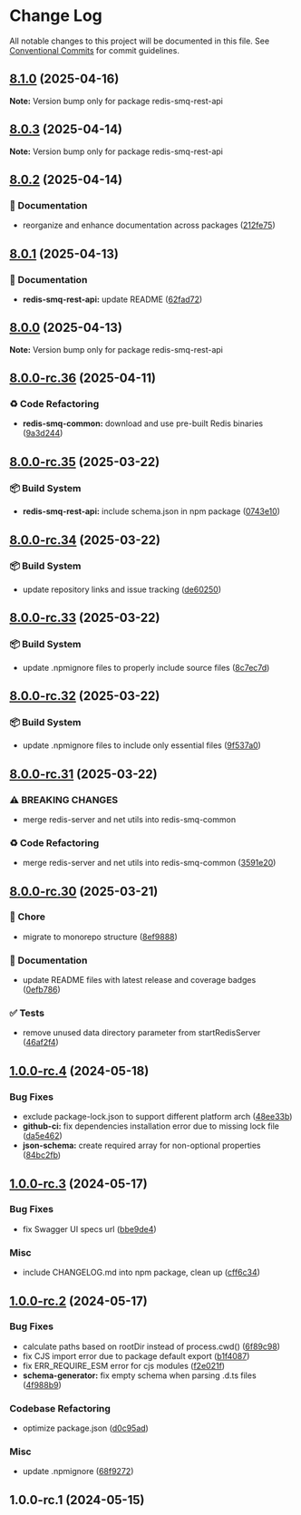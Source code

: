 # Change Log

All notable changes to this project will be documented in this file.
See [Conventional Commits](https://conventionalcommits.org) for commit guidelines.

## [8.1.0](https://github.com/weyoss/redis-smq/compare/v8.0.3...v8.1.0) (2025-04-16)

**Note:** Version bump only for package redis-smq-rest-api

## [8.0.3](https://github.com/weyoss/redis-smq/compare/v8.0.2...v8.0.3) (2025-04-14)

**Note:** Version bump only for package redis-smq-rest-api

## [8.0.2](https://github.com/weyoss/redis-smq/compare/v8.0.1...v8.0.2) (2025-04-14)

### 📝 Documentation

- reorganize and enhance documentation across packages ([212fe75](https://github.com/weyoss/redis-smq/commit/212fe75143f1c446045c346e460065215e98f1d7))

## [8.0.1](https://github.com/weyoss/redis-smq/compare/v8.0.0...v8.0.1) (2025-04-13)

### 📝 Documentation

- **redis-smq-rest-api:** update README ([62fad72](https://github.com/weyoss/redis-smq/commit/62fad721cd79997bfafa5eecc4564488f69563ab))

## [8.0.0](https://github.com/weyoss/redis-smq/compare/v8.0.0-rc.36...v8.0.0) (2025-04-13)

**Note:** Version bump only for package redis-smq-rest-api

## [8.0.0-rc.36](https://github.com/weyoss/redis-smq/compare/v8.0.0-rc.35...v8.0.0-rc.36) (2025-04-11)

### ♻️ Code Refactoring

- **redis-smq-common:** download and use pre-built Redis binaries ([9a3d244](https://github.com/weyoss/redis-smq/commit/9a3d244599b97732bfaa544e44fa7b39fddaef56))

## [8.0.0-rc.35](https://github.com/weyoss/redis-smq/compare/v8.0.0-rc.34...v8.0.0-rc.35) (2025-03-22)

### 📦‍ Build System

- **redis-smq-rest-api:** include schema.json in npm package ([0743e10](https://github.com/weyoss/redis-smq/commit/0743e10181b710b084d611ea4f33d303421240f8))

## [8.0.0-rc.34](https://github.com/weyoss/redis-smq/compare/v8.0.0-rc.33...v8.0.0-rc.34) (2025-03-22)

### 📦‍ Build System

- update repository links and issue tracking ([de60250](https://github.com/weyoss/redis-smq/commit/de60250675b57213408e8580f90ed43f71856b0f))

## [8.0.0-rc.33](https://github.com/weyoss/redis-smq/compare/v8.0.0-rc.32...v8.0.0-rc.33) (2025-03-22)

### 📦‍ Build System

- update .npmignore files to properly include source files ([8c7ec7d](https://github.com/weyoss/redis-smq/commit/8c7ec7d9d98f51d346167c7d723fd4d78705430b))

## [8.0.0-rc.32](https://github.com/weyoss/redis-smq/compare/v8.0.0-rc.31...v8.0.0-rc.32) (2025-03-22)

### 📦‍ Build System

- update .npmignore files to include only essential files ([9f537a0](https://github.com/weyoss/redis-smq/commit/9f537a06e1bebfacc1204698c6f3f15afcf768e3))

## [8.0.0-rc.31](https://github.com/weyoss/redis-smq/compare/v8.0.0-rc.30...v8.0.0-rc.31) (2025-03-22)

### ⚠ BREAKING CHANGES

- merge redis-server and net utils into redis-smq-common

### ♻️ Code Refactoring

- merge redis-server and net utils into redis-smq-common ([3591e20](https://github.com/weyoss/redis-smq/commit/3591e2060dec07ed05d13dba7b3a6154b5bc8057))

## [8.0.0-rc.30](https://github.com/weyoss/redis-smq/compare/v8.0.0-rc.29...v8.0.0-rc.30) (2025-03-21)

### 🚀 Chore

- migrate to monorepo structure ([8ef9888](https://github.com/weyoss/redis-smq/commit/8ef988862cedd84eddbd3e4eb5e2f50d575fe30f))

### 📝 Documentation

- update README files with latest release and coverage badges ([0efb786](https://github.com/weyoss/redis-smq/commit/0efb7863a58bf8b2ec43cfe5b46b016c9a40b0fe))

### ✅ Tests

- remove unused data directory parameter from startRedisServer ([46af2f4](https://github.com/weyoss/redis-smq/commit/46af2f40585cc4387a070f3d6c76d95d12a84ba7))

## [1.0.0-rc.4](https://github.com/weyoss/redis-smq-rest-api/compare/1.0.0-rc.3...1.0.0-rc.4) (2024-05-18)

### Bug Fixes

- exclude package-lock.json to support different platform arch ([48ee33b](https://github.com/weyoss/redis-smq-rest-api/commit/48ee33b99684161ddd78612ae9ad27fed997a4d4))
- **github-ci:** fix dependencies installation error due to missing lock file ([da5e462](https://github.com/weyoss/redis-smq-rest-api/commit/da5e462323b670063fa37a1267c6df0196a79436))
- **json-schema:** create required array for non-optional properties ([84bc2fb](https://github.com/weyoss/redis-smq-rest-api/commit/84bc2fb8de863368605a17faa9eea01283adb1f6))

## [1.0.0-rc.3](https://github.com/weyoss/redis-smq-rest-api/compare/1.0.0-rc.2...1.0.0-rc.3) (2024-05-17)

### Bug Fixes

- fix Swagger UI specs url ([bbe9de4](https://github.com/weyoss/redis-smq-rest-api/commit/bbe9de420df3234bbc44f241bc9a28b4f0ded2de))

### Misc

- include CHANGELOG.md into npm package, clean up ([cff6c34](https://github.com/weyoss/redis-smq-rest-api/commit/cff6c344a709f9d5e76da63b6e01a0b368b7e7a6))

## [1.0.0-rc.2](https://github.com/weyoss/redis-smq-rest-api/compare/1.0.0-rc.1...1.0.0-rc.2) (2024-05-17)

### Bug Fixes

- calculate paths based on rootDir instead of process.cwd() ([6f89c98](https://github.com/weyoss/redis-smq-rest-api/commit/6f89c98b080e86dda50a6dc0d4a1052dfcf22cdd))
- fix CJS import error due to package default export ([b1f4087](https://github.com/weyoss/redis-smq-rest-api/commit/b1f4087516cc26b93204b4f0f2a0969b815c20cd))
- fix ERR_REQUIRE_ESM error for cjs modules ([f2e021f](https://github.com/weyoss/redis-smq-rest-api/commit/f2e021fdd1b3dc6d1e52c8fe7703e9ec1ce47847))
- **schema-generator:** fix empty schema when parsing .d.ts files ([4f988b9](https://github.com/weyoss/redis-smq-rest-api/commit/4f988b9284708441c8d051a5bbd2c5efd1d50649))

### Codebase Refactoring

- optimize package.json ([d0c95ad](https://github.com/weyoss/redis-smq-rest-api/commit/d0c95ad38372353b29dd118ac79ddaf772a21fa4))

### Misc

- update .npmignore ([68f9272](https://github.com/weyoss/redis-smq-rest-api/commit/68f9272f8a1c1b97a131f03ba086e29e01fcdbd0))

## 1.0.0-rc.1 (2024-05-15)
